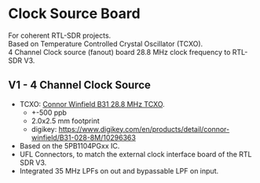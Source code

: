 # Clock Source Board
For coherent RTL-SDR projects.  
Based on Temperature Controlled Crystal Oscillator (TCXO).  
4 Channel Clock source (fanout) board
28.8 MHz clock frequency to RTL-SDR V3.


## V1 - 4 Channel Clock Source
- TCXO:  [Connor Winfield B31 28.8 MHz TCXO](http://www.conwin.com/datasheets/tx/tx415.pdf).
  - +-500 ppb
  - 2.0x2.5 mm footprint
  - digikey:  https://www.digikey.com/en/products/detail/connor-winfield/B31-028-8M/10296363
- Based on the 5PB1104PGxx IC.
- UFL Connectors, to match the external clock interface board of the RTL SDR V3.
- Integrated 35 MHz LPFs on out and bypassable LPF on input.

